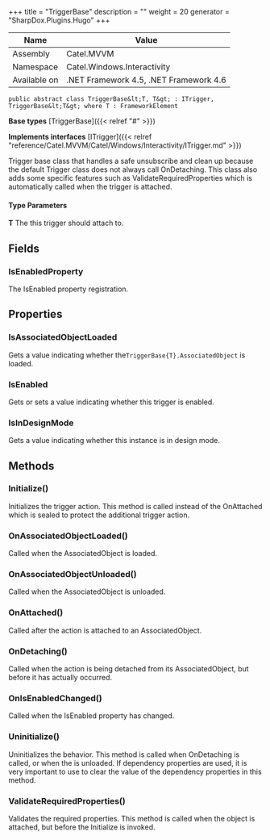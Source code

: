 

+++
title = "TriggerBase" 
description = ""
weight = 20
generator = "SharpDox.Plugins.Hugo"
+++

Name|Value
---|---
Assembly|Catel.MVVM
Namespace|Catel.Windows.Interactivity
Available on|.NET Framework 4.5, .NET Framework 4.6

```
public abstract class TriggerBase&lt;T, T&gt; : ITrigger, TriggerBase&lt;T&gt; where T : FrameworkElement 
```

**Base types**
[TriggerBase]({{&lt; relref "#" &gt;}})

**Implements interfaces**
[ITrigger]({{&lt; relref "reference/Catel.MVVM/Catel/Windows/Interactivity/ITrigger.md" &gt;}})

Trigger base class that handles a safe unsubscribe and clean up because the default Trigger class does not always call OnDetaching. This class also adds some specific features such as ValidateRequiredProperties which is automatically called when the trigger is attached.

#### Type Parameters

**T**
The this trigger should attach to.

## Fields

### IsEnabledProperty

The IsEnabled property registration.

## Properties

### IsAssociatedObjectLoaded

Gets a value indicating whether the`TriggerBase{T}.AssociatedObject` is loaded.

### IsEnabled

Gets or sets a value indicating whether this trigger is enabled.

### IsInDesignMode

Gets a value indicating whether this instance is in design mode.

## Methods

### Initialize()

Initializes the trigger action. This method is called instead of the OnAttached which is sealed to protect the additional trigger action.

### OnAssociatedObjectLoaded()

Called when the AssociatedObject is loaded.

### OnAssociatedObjectUnloaded()

Called when the AssociatedObject is unloaded.

### OnAttached()

Called after the action is attached to an AssociatedObject.

### OnDetaching()

Called when the action is being detached from its AssociatedObject, but before it has actually occurred.

### OnIsEnabledChanged()

Called when the IsEnabled property has changed.

### Uninitialize()

Uninitializes the behavior. This method is called when OnDetaching is called, or when the is unloaded. If dependency properties are used, it is very important to use to clear the value of the dependency properties in this method.

### ValidateRequiredProperties()

Validates the required properties. This method is called when the object is attached, but before the Initialize is invoked.

